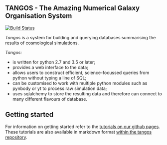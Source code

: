 TANGOS - The Amazing Numerical Galaxy Organisation System
---------------------------------------------------------

[![Build Status](https://travis-ci.org/pynbody/tangos.svg?branch=master)](https://travis-ci.org/pynbody/tangos)

_Tangos_ is a system for building and querying databases summarising the
results of cosmological simulations. 

_Tangos_:

 - is written for python 2.7 and 3.5 or later;
 - provides a web interface to the data;
 - allows users to construct efficient, science-focussed queries from python without typing a line of SQL;
 - can be customised to work with multiple python modules such as pynbody or yt to process raw simulation data;
 - uses sqlalchemy to store the resulting data and therefore can connect to many different flavours of database.

 Getting started
 ---------------
 
 For information on getting started refer to the [tutorials on our github pages](https://pynbody.github.io/tangos/).
 These tutorials are also available in markdown format [within the tangos repository](docs/index.md).